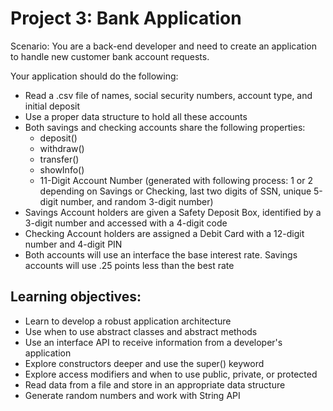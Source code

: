 # Project 3: Bank Application

Scenario: You are a back-end developer and need to create an application to handle new customer bank account requests.

Your application should do the following:
* Read a .csv file of names, social security numbers, account type, and initial deposit
* Use a proper data structure to hold all these accounts
* Both savings and checking accounts share the following properties:
    * deposit()
    * withdraw()
    * transfer()
    * showInfo() 
    * 11-Digit Account Number (generated with following process: 1 or 2 depending on Savings or Checking, last two digits of SSN, unique 5-digit number,    and random 3-digit number)
* Savings Account holders are given a Safety Deposit Box, identified by a 3-digit number and accessed with a 4-digit code
* Checking Account holders are assigned a Debit Card with a 12-digit number and 4-digit PIN
* Both accounts will use an interface the base interest rate.
Savings accounts will use .25 points less than the best rate


## Learning objectives:
- Learn to develop a robust application architecture
- Use when to use abstract classes and abstract methods
- Use an interface API to receive information from a developer's application
- Explore constructors deeper and use the super() keyword
- Explore access modifiers and when to use public, private, or protected
- Read data from a file and store in an appropriate data structure
- Generate random numbers and work with String API
